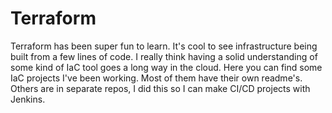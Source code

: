 # Terraform

Terraform has been super fun to learn. It's cool to see infrastructure being built
from a few lines of code. I really think having a solid understanding of some kind 
of IaC tool goes a long way in the cloud. Here you can find some IaC projects I've
been working. Most of them have their own readme's. Others are in separate repos,
I did this so I can make CI/CD projects with Jenkins.
